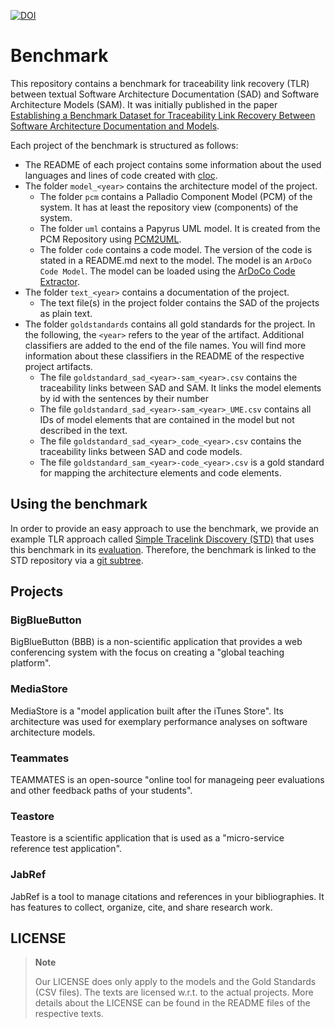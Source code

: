 [![DOI](https://zenodo.org/badge/DOI/10.5281/zenodo.6966831.svg)](https://doi.org/10.5281/zenodo.6966831)

# Benchmark
This repository contains a benchmark for traceability link recovery (TLR) between textual Software Architecture Documentation (SAD) and Software Architecture Models (SAM).
It was initially published in the paper [Establishing a Benchmark Dataset for Traceability Link Recovery Between Software Architecture Documentation and Models](https://doi.org/10.1007/978-3-031-36889-9_30).

Each project of the benchmark is structured as follows:

* The README of each project contains some information about the used languages and lines of code created with [cloc](https://github.com/AlDanial/cloc).
* The folder `model_<year>` contains the architecture model of the project. 
	* The folder `pcm` contains a Palladio Component Model (PCM) of the system. It has at least the repository view (components) of the system.
	* The folder `uml` contains a Papyrus UML model. It is created from the PCM Repository using [PCM2UML](https://github.com/InFormALin/PCM2UML).
	* The folder `code` contains a code model. The version of the code is stated in a README.md next to the model. The model is an `ArDoCo Code Model`. The model can be loaded using the [ArDoCo Code Extractor](https://github.com/ArDoCo/Core/blob/main/stages/model-provider/src/main/java/edu/kit/kastel/mcse/ardoco/core/models/connectors/generators/code/CodeExtractor.java#L47).
* The folder `text_<year>` contains a documentation of the project.
	* The text file(s) in the project folder contains the SAD of the projects as plain text.
* The folder `goldstandards` contains all gold standards for the project. In the following, the `<year>` refers to the year of the artifact. Additional classifiers are added to the end of the file names. You will find more information about these classifiers in the README of the respective project artifacts.
	* The file `goldstandard_sad_<year>-sam_<year>.csv` contains the traceability links between SAD and SAM. It links the model elements by id with the sentences by their number 
	* The file `goldstandard_sad_<year>-sam_<year>_UME.csv` contains all IDs of model elements that are contained in the model but not described in the text.
	* The file `goldstandard_sad_<year>_code_<year>.csv` contains the traceability links between SAD and code models.
	* The file `goldstandard_sam_<year>-code_<year>.csv` is a gold standard for mapping the architecture elements and code elements.
	


## Using the benchmark
In order to provide an easy approach to use the benchmark, we provide an example TLR approach called [Simple Tracelink Discovery (STD)](https://github.com/ArDoCo/SimpleTracelinkDiscovery/) that uses this benchmark in its [evaluation](https://github.com/ArDoCo/SimpleTracelinkDiscovery/tree/main/src/test/java/io/github/ardoco/simpletracelinkdiscovery/eval).
Therefore, the benchmark is linked to the STD repository via a [git subtree](https://github.com/ArDoCo/SimpleTracelinkDiscovery/tree/main/src/test/resources/benchmark).

## Projects

### BigBlueButton
BigBlueButton (BBB) is a non-scientific application that provides a web conferencing system with the focus on creating a "global teaching platform".

### MediaStore
MediaStore is a "model application built after the iTunes Store".
Its architecture was used for exemplary performance analyses on software architecture models.

### Teammates
TEAMMATES is an open-source "online tool for manageing peer evaluations and other feedback paths of your students".

### Teastore
Teastore is a scientific application that is used as a "micro-service reference test application".

### JabRef
JabRef is a tool to manage citations and references in your bibliographies. It has features to collect, organize, cite, and share research work.


## LICENSE
> **Note**
>
> Our LICENSE does only apply to the models and the Gold Standards (CSV files). The texts are licensed w.r.t. to the actual projects.
> More details about the LICENSE can be found in the README files of the respective texts.
